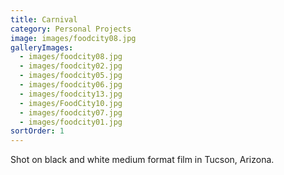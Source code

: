 ```yaml
---
title: Carnival
category: Personal Projects
image: images/foodcity08.jpg
galleryImages:
  - images/foodcity08.jpg
  - images/foodcity02.jpg
  - images/foodcity05.jpg
  - images/foodcity06.jpg
  - images/foodcity13.jpg
  - images/FoodCity10.jpg
  - images/foodcity07.jpg
  - images/foodcity01.jpg
sortOrder: 1
---
```

Shot on black and white medium format film in Tucson, Arizona.